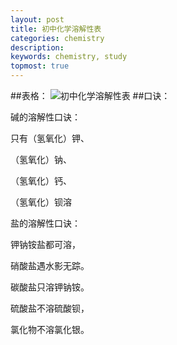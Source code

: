 ```yaml
---
layout: post
title: 初中化学溶解性表
categories: chemistry
description: 
keywords: chemistry, study
topmost: true
---
```

##表格：
![初中化学溶解性表](https://wangyuzhen666.github.io/assets/images/1678883360419.png)
##口诀：

碱的溶解性口诀：

只有（氢氧化）钾、 

（氢氧化）钠、 

（氢氧化）钙、 

（氢氧化）钡溶 





盐的溶解性口诀：

钾钠铵盐都可溶，

硝酸盐遇水影无踪。

碳酸盐只溶钾钠铵。

硫酸盐不溶硫酸钡，

氯化物不溶氯化银。

